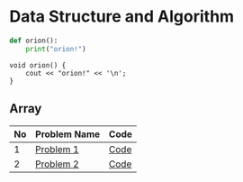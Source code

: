 # Data Structure and Algorithm

```python
def orion():
    print("orion!")
```
```
void orion() {
    cout << "orion!" << '\n';
}
```

## Array

| No | Problem Name | Code |
|----|--------------|------|
| 1  | [Problem 1](https://leetcode.com/problems/check-if-array-is-sorted-and-rotated/) | [Code](https://github.com/ih-rakib/Data-Structure-and-Algorithm/blob/master/Array/Check%20if%20Array%20is%20Sorted%20or%20Rotated.cpp) |
| 2  | [Problem 2](link-to-problem-2) | [Code](link-to-code-2) |
